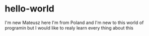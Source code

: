 # hello-world
I'm new
Mateusz here I'm from Poland and I'm new to this world of programin but I would like to realy learn every thing about this
